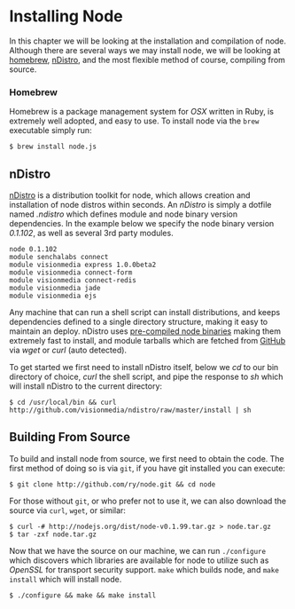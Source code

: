 
# Installing Node

In this chapter we will be looking at the installation and compilation of node. Although there are several ways we may install node, we will be looking at [homebrew](http://github.com/mxcl/homebrew), [nDistro](http://github.com/visionmedia/ndistro), and the most flexible method of course, compiling from source.

### Homebrew

Homebrew is a package management system for _OSX_ written in Ruby, is extremely well adopted, and easy to use. To install node via the `brew` executable simply run:

    $ brew install node.js

## nDistro

[nDistro](http://github.com/visionmedia/ndistro) is a distribution toolkit for node, which allows creation and installation of node distros within seconds. An _nDistro_ is simply a dotfile named _.ndistro_ which defines
 module and node binary version dependencies. In the example
below we specify the node binary version _0.1.102_, as well as
several 3rd party modules.

	node 0.1.102
	module senchalabs connect
	module visionmedia express 1.0.0beta2
	module visionmedia connect-form
	module visionmedia connect-redis
	module visionmedia jade
	module visionmedia ejs

Any machine that can run a shell script can install distributions, and keeps dependencies defined to a single directory structure, making it easy to maintain an deploy. nDistro uses [pre-compiled node binaries](http://github.com/visionmedia/nodes) making them extremely fast to install, and module tarballs which are fetched from [GitHub](http://github.com) via _wget_ or _curl_ (auto detected).

To get started we first need to install nDistro itself, below we _cd_ to our bin directory of choice, _curl_ the shell script, and pipe the response to _sh_ which will install nDistro to the current directory:

    $ cd /usr/local/bin && curl http://github.com/visionmedia/ndistro/raw/master/install | sh

## Building From Source

To build and install node from source, we first need to obtain the code. The first method of doing so is
via `git`, if you have git installed you can execute:

    $ git clone http://github.com/ry/node.git && cd node

For those without `git`, or who prefer not to use it, we can also download the source via `curl`, `wget`, or similar:

    $ curl -# http://nodejs.org/dist/node-v0.1.99.tar.gz > node.tar.gz
    $ tar -zxf node.tar.gz

Now that we have the source on our machine, we can run `./configure` which discovers which libraries are available for node to utilize such as _OpenSSL_ for transport security support. `make` which builds node, and `make install` which will install node.

    $ ./configure && make && make install
